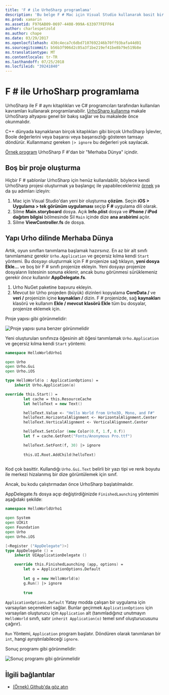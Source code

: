 ```yaml
---
title: 'F # ile UrhoSharp programlama'
description: 'Bu belge F # Mac için Visual Studio kullanarak basit bir hello world UrhoSharp uygulamasının nasıl oluşturulacağını açıklar.'
ms.prod: xamarin
ms.assetid: F976AB09-0697-4408-999A-633977FEFF64
author: charlespetzold
ms.author: chape
ms.date: 03/29/2017
ms.openlocfilehash: 430c4eca7c6dbd7107692246b70ff93bafa44d01
ms.sourcegitcommit: b56b3f906d2c05a3f1be219ef41be8b79e519b8e
ms.translationtype: MT
ms.contentlocale: tr-TR
ms.lasthandoff: 07/25/2018
ms.locfileid: "39241840"
---
```

# <a name="programming-urhosharp-with-f"></a>F # ile UrhoSharp programlama

UrhoSharp ile F # aynı kitaplıkları ve C# programcıları tarafından kullanılan kavramları kullanarak programlanabilir. [UrhoSharp kullanma](~/graphics-games/urhosharp/using.md) makale UrhoSharp altyapısı genel bir bakış sağlar ve bu makalede önce okunmalıdır.

C++ dünyada kaynaklanan birçok kitaplıkları gibi birçok UrhoSharp İşlevler, Boole değerlerini veya başarısı veya başarısızlığı gösteren tamsayı döndürür. Kullanmanız gereken `|> ignore` bu değerleri yok sayılacak.

[Örnek program](https://github.com/xamarin/recipes/tree/master/Recipes/cross-platform/urho/urho-fsharp/HelloWorldUrhoFsharp) UrhoSharp F #'dan bir "Merhaba Dünya" içindir.

## <a name="creating-an-empty-project"></a>Boş bir proje oluşturma

Hiçbir F # şablonlar UrhoSharp için henüz kullanılabilir, böylece kendi UrhoSharp projesi oluşturmak ya başlangıç ile yapabilecekleriniz [örnek](https://github.com/xamarin/recipes/tree/master/Recipes/cross-platform/urho/urho-fsharp/HelloWorldUrhoFsharp) ya da şu adımları izleyin:

1. Mac için Visual Studio'dan yeni bir oluşturma **çözüm**. Seçin **iOS > Uygulama > tek görünüm uygulaması** seçip **F #** uygulama dili olarak. 
1. Silme **Main.storyboard** dosya. Açık **Info.plist** dosya ve **iPhone / iPod dağıtım bilgisi** bölmesinde Sil `Main` içinde dize **ana arabirimi** açılır.
1. Silme **ViewController.fs** de dosya.

## <a name="building-hello-world-in-urho"></a>Yapı Urho dilinde Merhaba Dünya

Artık, oyun sınıfları tanımlama başlamak hazırsınız. En az bir alt sınıfı tanımlamanız gerekir `Urho.Application` ve geçersiz kılma kendi `Start` yöntemi. Bu dosyayı oluşturmak için F # projenize sağ tıklayın, **yeni dosya Ekle...**  ve boş bir F # sınıfı projenize ekleyin. Yeni dosyayı projenize dosyaların listesinin sonuna eklenir, ancak bunu görünmesi sürüklemeniz gerekir *önce* kullanılır **AppDelegate.fs**.

1. Urho NuGet paketine başvuru ekleyin.
1. Mevcut bir Urho projeden (büyük) dizinleri kopyalama **CoreData /** ve **veri /** projenizin içine **kaynakları /** dizin. F # projenizde, sağ **kaynakları** klasörü ve kullanım **Ekle / mevcut klasörü Ekle** tüm bu dosyalar, projenize eklemek için.

Proje yapısı gibi görünmelidir:

![](fsharp-images/solutionpane.png "Proje yapısı şuna benzer görünmelidir")

Yeni oluşturulan sınıfınıza öğesinin alt öğesi tanımlamak `Urho.Application` ve geçersiz kılma kendi `Start` yöntemi:

```fsharp
namespace HelloWorldUrho1

open Urho
open Urho.Gui
open Urho.iOS

type HelloWorld(o : ApplicationOptions) =
    inherit Urho.Application(o) 

override this.Start() = 
        let cache = this.ResourceCache
        let helloText = new Text()

        helloText.Value <- "Hello World from Urho3D, Mono, and F#"
        helloText.HorizontalAlignment <- HorizontalAlignment.Center
        helloText.VerticalAlignment <- VerticalAlignment.Center

        helloText.SetColor (new Color(0.f, 1.f, 0.f))
        let f = cache.GetFont("Fonts/Anonymous Pro.ttf")

        helloText.SetFont(f, 30) |> ignore
                  
        this.UI.Root.AddChild(helloText)
            
```

Kod çok basittir. Kullandığı `Urho.Gui.Text` belirli bir yazı tipi ve renk boyutu ile merkezi hizalanmış bir dize görüntülemek için sınıf. 

Ancak, bu kodu çalıştırmadan önce UrhoSharp başlatılmalıdır. 

AppDelegate.fs dosya açıp değiştirdiğinizde `FinishedLaunching` yöntemini aşağıdaki şekilde:

```fsharp
namespace HelloWorldUrho1

open System
open UIKit
open Foundation
open Urho
open Urho.iOS

[<Register ("AppDelegate")>]
type AppDelegate () =
    inherit UIApplicationDelegate ()

    override this.FinishedLaunching (app, options) =
        let o = ApplicationOptions.Default
     
        let g = new HelloWorld(o)
        g.Run() |> ignore
       
        true
```

`ApplicationOptions.Default` Yatay modda çalışan bir uygulama için varsayılan seçenekleri sağlar. Bunlar geçirmek `ApplicationOptions` için varsayılan oluşturucu için `Application` alt (tanımladığınız unutmayın `HelloWorld` sınıfı, satır `inherit Application(o)` temel sınıf oluşturucusunu çağırır). 

`Run` Yöntemi, `Application` program başlatır. Döndüren olarak tanımlanan bir `int`, hangi ayrıştırılabileceği `ignore`. 

Sonuç programı gibi görünmelidir:

![](fsharp-images/helloworldfsharp.png "Sonuç programı gibi görünmelidir")








## <a name="related-links"></a>İlgili bağlantılar

- [(Örnek) Github'da göz atın](https://github.com/xamarin/recipes/tree/master/Recipes/cross-platform/urho/urho-fsharp/HelloWorldUrhoFsharp)
